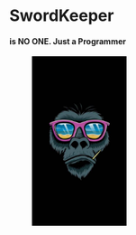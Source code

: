 # SwordKeeper 

#### is NO ONE. Just a Programmer 

<dir>

<img src="./imgs/ffb901abcf6907f0e0b93f40893be26c.jpeg" height=300>

</dir>